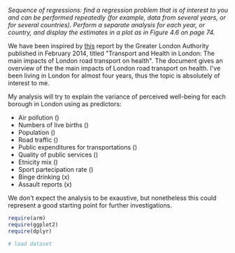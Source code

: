 *Sequence of regressions: find a regression problem that is of interest to you and can be performed repeatedly (for example, data from several years, or for several countries). Perform a separate analysis for each year, or country, and display the estimates in a plot as in Figure 4.6 on page 74.*

We have been inspired by [this](http://www.london.gov.uk/sites/default/files/Transport%20and%20health%20in%20London_March%202014.pdf) report by the Greater London Authority published in February 2014, titled "Transport and Health in London: The main impacts of London road transport on health". The document gives an overview of the the main impacts of London road transport on health. I've been living in London for almost four years, thus the topic is absolutely of interest to me.

My analysis will try to explain the variance of perceived well-being for each borough in London using as predictors:

-   Air pollution ()
-   Numbers of live births ()
-   Population ()
-   Road traffic ()
-   Public expenditures for transportations ()
-   Quality of public services ()
-   Etnicity mix ()
-   Sport partecipation rate ()
-   Binge drinking (x)
-   Assault reports (x)

We don't expect the analysis to be exaustive, but nonetheless this could represent a good starting point for further investigations.

``` r
require(arm)
require(ggplot2)
require(dplyr)
```

``` r
# load dataset
```
